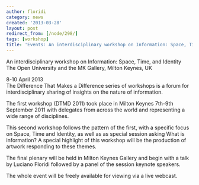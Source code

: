```yaml
---
author: floridi
category: news
created: '2013-03-28'
layout: post
redirect_from: [/node/298/]
tags: [workshop]
title: 'Events: An interdisciplinary workshop on Information: Space, Time, and Identity'
---
```

An interdisciplinary workshop on Information: Space, Time, and Identity  
The Open University and the MK Gallery, Milton Keynes, UK

8-10 April 2013  
The Difference That Makes a Difference series of workshops is a forum for
interdisciplinary sharing of insights on the nature of information.

The first workshop (DTMD 2011) took place in Milton Keynes 7th-9th September
2011 with delegates from across the world and representing a wide range of
disciplines.

This second workshop follows the pattern of the first, with a specific focus
on Space, Time and Identity, as well as as special session asking What is
information? A special highlight of this workshop will be the production of
artwork responding to these themes.

The final plenary will be held in Milton Keynes Gallery and begin with a talk
by Luciano Floridi followed by a panel of the session keynote speakers.

The whole event will be freely available for viewing via a live webcast.

